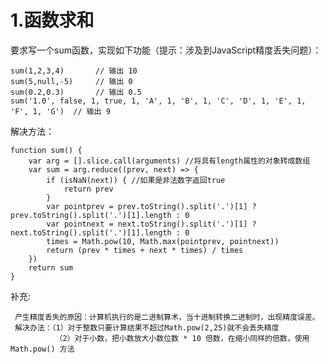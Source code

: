 # 1.函数求和

要求写一个sum函数，实现如下功能（提示：涉及到JavaScript精度丢失问题）：

    sum(1,2,3,4)       // 输出 10
    sum(5,null,-5)     // 输出 0
    sum(0.2,0.3)       // 输出 0.5
    sum('1.0', false, 1, true, 1, 'A', 1, 'B', 1, 'C', 'D', 1, 'E', 1, 'F', 1, 'G')  // 输出 9


解决方法：
```
function sum() {
    var arg = [].slice.call(arguments) //将具有length属性的对象转成数组
    var sum = arg.reduce((prev, next) => {
        if (isNaN(next)) { //如果是非法数字返回true
            return prev
        }
        var pointprev = prev.toString().split('.')[1] ? prev.toString().split('.')[1].length : 0
        var pointnext = next.toString().split('.')[1] ? next.toString().split('.')[1].length : 0
        times = Math.pow(10, Math.max(pointprev, pointnext))
        return (prev * times + next * times) / times
    })
    return sum
}
```
补充:

     产生精度丢失的原因：计算机执行的是二进制算术，当十进制转换二进制时，出现精度误差。
     解决办法：（1）对于整数只要计算结果不超过Math.pow(2,25)就不会丢失精度
              （2）对于小数，把小数放大小数位数 * 10 倍数，在缩小同样的倍数，使用 Math.pow() 方法
